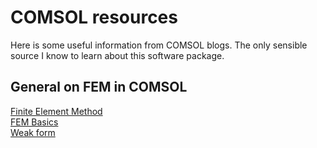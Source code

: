 # COMSOL resources
Here is some useful information from COMSOL blogs. The only sensible source I know to learn about this software package.

## General on FEM in COMSOL
[Finite Element Method](https://www.comsol.com/multiphysics/finite-element-method) <br/>
[FEM Basics](https://www.comsol.com/blogs/solving-linear-static-finite-element-models) <br/>
[Weak form](https://www.comsol.de/blogs/strength-weak-form/) <br/>

